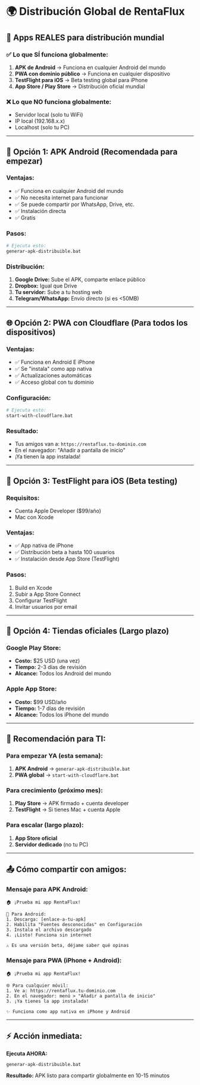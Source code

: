 # 🌍 Distribución Global de RentaFlux

## 📱 **Apps REALES para distribución mundial**

### ✅ **Lo que SÍ funciona globalmente:**

1. **APK de Android** → Funciona en cualquier Android del mundo
2. **PWA con dominio público** → Funciona en cualquier dispositivo
3. **TestFlight para iOS** → Beta testing global para iPhone
4. **App Store / Play Store** → Distribución oficial mundial

### ❌ **Lo que NO funciona globalmente:**

- Servidor local (solo tu WiFi)
- IP local (192.168.x.x)
- Localhost (solo tu PC)

---

## 🚀 **Opción 1: APK Android (Recomendada para empezar)**

### Ventajas:
- ✅ Funciona en cualquier Android del mundo
- ✅ No necesita internet para funcionar
- ✅ Se puede compartir por WhatsApp, Drive, etc.
- ✅ Instalación directa
- ✅ Gratis

### Pasos:
```bash
# Ejecuta esto:
generar-apk-distribuible.bat
```

### Distribución:
1. **Google Drive:** Sube el APK, comparte enlace público
2. **Dropbox:** Igual que Drive
3. **Tu servidor:** Sube a tu hosting web
4. **Telegram/WhatsApp:** Envío directo (si es <50MB)

---

## 🌐 **Opción 2: PWA con Cloudflare (Para todos los dispositivos)**

### Ventajas:
- ✅ Funciona en Android E iPhone
- ✅ Se "instala" como app nativa
- ✅ Actualizaciones automáticas
- ✅ Acceso global con tu dominio

### Configuración:
```bash
# Ejecuta esto:
start-with-cloudflare.bat
```

### Resultado:
- Tus amigos van a: `https://rentaflux.tu-dominio.com`
- En el navegador: "Añadir a pantalla de inicio"
- ¡Ya tienen la app instalada!

---

## 🍎 **Opción 3: TestFlight para iOS (Beta testing)**

### Requisitos:
- Cuenta Apple Developer ($99/año)
- Mac con Xcode

### Ventajas:
- ✅ App nativa de iPhone
- ✅ Distribución beta a hasta 100 usuarios
- ✅ Instalación desde App Store (TestFlight)

### Pasos:
1. Build en Xcode
2. Subir a App Store Connect
3. Configurar TestFlight
4. Invitar usuarios por email

---

## 🏪 **Opción 4: Tiendas oficiales (Largo plazo)**

### Google Play Store:
- **Costo:** $25 USD (una vez)
- **Tiempo:** 2-3 días de revisión
- **Alcance:** Todos los Android del mundo

### Apple App Store:
- **Costo:** $99 USD/año
- **Tiempo:** 1-7 días de revisión
- **Alcance:** Todos los iPhone del mundo

---

## 🎯 **Recomendación para TI:**

### **Para empezar YA (esta semana):**
1. **APK Android** → `generar-apk-distribuible.bat`
2. **PWA global** → `start-with-cloudflare.bat`

### **Para crecimiento (próximo mes):**
1. **Play Store** → APK firmado + cuenta developer
2. **TestFlight** → Si tienes Mac + cuenta Apple

### **Para escalar (largo plazo):**
1. **App Store oficial**
2. **Servidor dedicado** (no tu PC)

---

## 📤 **Cómo compartir con amigos:**

### **Mensaje para APK Android:**
```
🏠 ¡Prueba mi app RentaFlux!

📱 Para Android:
1. Descarga: [enlace-a-tu-apk]
2. Habilita "Fuentes desconocidas" en Configuración
3. Instala el archivo descargado
4. ¡Listo! Funciona sin internet

⚠️ Es una versión beta, déjame saber qué opinas
```

### **Mensaje para PWA (iPhone + Android):**
```
🏠 ¡Prueba mi app RentaFlux!

🌐 Para cualquier móvil:
1. Ve a: https://rentaflux.tu-dominio.com
2. En el navegador: menú > "Añadir a pantalla de inicio"
3. ¡Ya tienes la app instalada!

✨ Funciona como app nativa en iPhone y Android
```

---

## ⚡ **Acción inmediata:**

**Ejecuta AHORA:**
```bash
generar-apk-distribuible.bat
```

**Resultado:** APK listo para compartir globalmente en 10-15 minutos